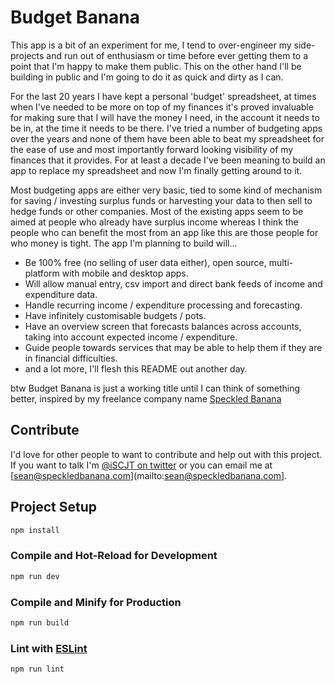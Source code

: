 # Budget Banana

This app is a bit of an experiment for me, I tend to over-engineer my side-projects and run out of enthusiasm or time before ever getting them to a point that I'm happy to make them public.  This on the other hand I'll be building in public and I'm going to do it as quick and dirty as I can.

For the last 20 years I have kept a personal 'budget' spreadsheet, at times when I've needed to be more on top of my finances it's proved invaluable for making sure that I will have the money I need, in the account it needs to be in, at the time it needs to be there.  I've tried a number of budgeting apps over the years and none of them have been able to beat my spreadsheet for the ease of use and most importantly forward looking visibility of my finances that it provides.  For at least a decade I've been meaning to build an app to replace my spreadsheet and now I'm finally getting around to it.

Most budgeting apps are either very basic, tied to some kind of mechanism for saving / investing surplus funds or harvesting your data to then sell to hedge funds or other companies.  Most of the existing apps seem to be aimed at people who already have surplus income whereas I think the people who can benefit the most from an app like this are those people for who money is tight.  The app I'm planning to build will...

- Be 100% free (no selling of user data either), open source, multi-platform with mobile and desktop apps.
- Will allow manual entry, csv import and direct bank feeds of income and expenditure data.
- Handle recurring income / expenditure processing and forecasting.
- Have infinitely customisable budgets / pots.
- Have an overview screen that forecasts balances across accounts, taking into account expected income / expenditure.
- Guide people towards services that may be able to help them if they are in financial difficulties.
- and a lot more, I'll flesh this README out another day.

btw Budget Banana is just a working title until I can think of something better, inspired by my freelance company name [Speckled Banana](https://speckledbanana.com)

## Contribute

I'd love for other people to want to contribute and help out with this project.  If you want to talk I'm [@iSCJT on twitter](https://twitter.com/iSCJT) or you can email me at [sean@speckledbanana.com](mailto:sean@speckledbanana.com].

## Project Setup

```sh
npm install
```

### Compile and Hot-Reload for Development

```sh
npm run dev
```

### Compile and Minify for Production

```sh
npm run build
```

### Lint with [ESLint](https://eslint.org/)

```sh
npm run lint
```
